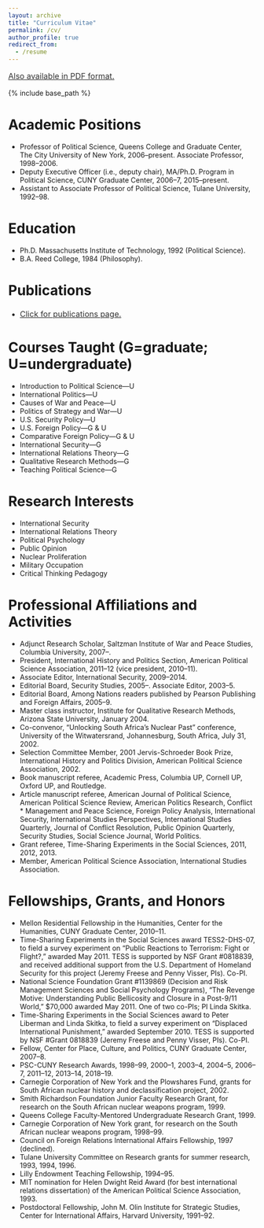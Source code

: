 ```yaml
---
layout: archive
title: "Curriculum Vitae"
permalink: /cv/
author_profile: true
redirect_from:
  - /resume
---
```


<a style="line-height: 1.5;" href="https://pjliberman.github.io/files/Liberman_CV_6-18.pdf"><span style="color: #333333;"><span style="font-size: medium;">Also available in PDF format.</span></span></a>

{% include base_path %}

Academic Positions
======
* Professor of Political Science, Queens College and Graduate Center, The City University of New York, 2006–present. Associate Professor, 1998–2006.
* Deputy Executive Officer (i.e., deputy chair), MA/Ph.D. Program in Political Science, CUNY Graduate Center, 2006–7, 2015–present.
* Assistant to Associate Professor of Political Science, Tulane University, 1992–98.

Education
======
* Ph.D. Massachusetts Institute of Technology, 1992 (Political Science). 
* B.A. Reed College, 1984 (Philosophy).
  
Publications
======
* <a style="line-height: 1.5;" href="http://peterliberman.com/publications/"><span style="color: #333333;"><span style="font-size: medium;">Click for publications page.</span></span></a>

Courses Taught (G=graduate; U=undergraduate)
======
* Introduction to Political Science—U
* International Politics—U
* Causes of War and Peace—U
* Politics of Strategy and War—U
* U.S. Security Policy—U
* U.S. Foreign Policy—G & U
* Comparative Foreign Policy—G & U
* International Security—G
* International Relations Theory—G
* Qualitative Research Methods—G
* Teaching Political Science—G

Research Interests
======
* International Security 
* International Relations Theory
* Political Psychology
* Public Opinion
* Nuclear Proliferation
* Military Occupation
* Critical Thinking Pedagogy

Professional Affiliations and Activities
======
* Adjunct Research Scholar, Saltzman Institute of War and Peace Studies, Columbia University, 2007–.
* President, International History and Politics Section, American Political Science Association, 2011–12 (vice president, 2010–11).
* Associate Editor, International Security, 2009–2014.
* Editorial Board, Security Studies, 2005–. Associate Editor, 2003–5.
* Editorial Board, Among Nations readers published by Pearson Publishing and Foreign Affairs, 2005–9. 
* Master class instructor, Institute for Qualitative Research Methods, Arizona State University, January 2004.
* Co-convenor, “Unlocking South Africa’s Nuclear Past” conference, University of the Witwatersrand, Johannesburg, South Africa, July 31, 2002. 
* Selection Committee Member, 2001 Jervis-Schroeder Book Prize, International History and Politics Division, American Political Science Association, 2002.
* Book manuscript referee, Academic Press, Columbia UP, Cornell UP, Oxford UP, and Routledge.
* Article manuscript referee, American Journal of Political Science, American Political Science Review, American Politics Research, Conflict * Management and Peace Science, Foreign Policy Analysis, International Security, International Studies Perspectives, International Studies Quarterly, Journal of Conflict Resolution, Public Opinion Quarterly, Security Studies, Social Science Journal, World Politics.
* Grant referee, Time-Sharing Experiments in the Social Sciences, 2011, 2012, 2013.
* Member, American Political Science Association, International Studies Association.

Fellowships, Grants, and Honors
======
* Mellon Residential Fellowship in the Humanities, Center for the Humanities, CUNY Graduate Center, 2010–11.
* Time-Sharing Experiments in the Social Sciences award TESS2-DHS-07, to field a survey experiment on “Public Reactions to Terrorism: Fight or Flight?,” awarded May 2011. TESS is supported by NSF Grant #0818839, and received additional support from the U.S. Department of Homeland Security for this project (Jeremy Freese and Penny Visser, PIs). Co-PI.
* National Science Foundation Grant #1139869 (Decision and Risk Management Sciences and Social Psychology Programs), “The Revenge Motive: Understanding Public Bellicosity and Closure in a Post-9/11 World,” $70,000 awarded May 2011. One of two co-PIs; PI Linda Skitka.
* Time-Sharing Experiments in the Social Sciences award to Peter Liberman and Linda Skitka, to field a survey experiment on “Displaced International Punishment,” awarded September 2010. TESS is supported by NSF #Grant 0818839 (Jeremy Freese and Penny Visser, PIs). Co-PI.
* Fellow, Center for Place, Culture, and Politics, CUNY Graduate Center, 2007–8.
* PSC-CUNY Research Awards, 1998–99, 2000–1, 2003–4, 2004–5, 2006–7, 2011–12, 2013–14, 2018–19.
* Carnegie Corporation of New York and the Plowshares Fund, grants for South African nuclear history and declassification project, 2002.
* Smith Richardson Foundation Junior Faculty Research Grant, for research on the South African nuclear weapons program, 1999. 
* Queens College Faculty-Mentored Undergraduate Research Grant, 1999.
* Carnegie Corporation of New York grant, for research on the South African nuclear weapons program, 1998–99.
* Council on Foreign Relations International Affairs Fellowship, 1997 (declined).
* Tulane University Committee on Research grants for summer research, 1993, 1994, 1996.
* Lilly Endowment Teaching Fellowship, 1994–95.
* MIT nomination for Helen Dwight Reid Award (for best international relations dissertation) of the American Political Science Association, 1993.
* Postdoctoral Fellowship, John M. Olin Institute for Strategic Studies, Center for International Affairs, Harvard University, 1991–92.

<!-- Publications
======
  <ul>{% for post in site.publications %}
    {% include archive-single-cv.html %}
  {% endfor %}</ul> -->
  
<!-- Talks
======
  <ul>{% for post in site.talks %}
    {% include archive-single-talk-cv.html %}
  {% endfor %}</ul> -->
  
<!-- Teaching
======
  <ul>{% for post in site.teaching %}
    {% include archive-single-cv.html %}
  {% endfor %}</ul> -->
  
<!-- Service and leadership
======
* Currently signed in to 43 different slack teams -->
